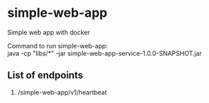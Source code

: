 # simple-web-app
Simple web app with docker

Command to run simple-web-app:<br>
java -cp "libs/*" -jar simple-web-app-service-1.0.0-SNAPSHOT.jar

## List of endpoints
1. /simple-web-app/v1/heartbeat